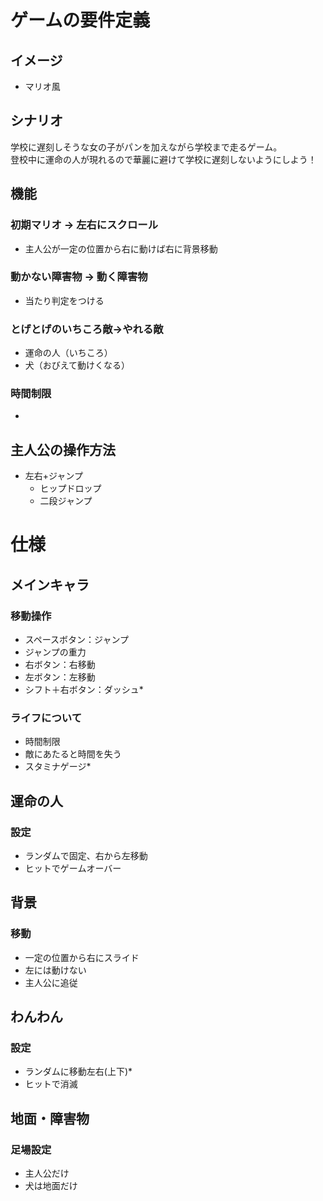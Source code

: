 # ゲームの要件定義

## イメージ
- マリオ風

## シナリオ
学校に遅刻しそうな女の子がパンを加えながら学校まで走るゲーム。  
登校中に運命の人が現れるので華麗に避けて学校に遅刻しないようにしよう！  


## 機能

### 初期マリオ -> 左右にスクロール
- 主人公が一定の位置から右に動けば右に背景移動

### 動かない障害物 -> 動く障害物
- 当たり判定をつける


### とげとげのいちころ敵->やれる敵
- 運命の人（いちころ）
- 犬（おびえて動けくなる）


### 時間制限
- 

## 主人公の操作方法
- 左右+ジャンプ
  - ヒップドロップ
  - 二段ジャンプ
  
# 仕様

## メインキャラ
### 移動操作
- スペースボタン：ジャンプ
- ジャンプの重力
- 右ボタン：右移動
- 左ボタン：左移動
- シフト＋右ボタン：ダッシュ*

### ライフについて
- 時間制限
- 敵にあたると時間を失う
- スタミナゲージ*

## 運命の人
### 設定
- ランダムで固定、右から左移動
- ヒットでゲームオーバー

## 背景
### 移動
- 一定の位置から右にスライド
- 左には動けない
- 主人公に追従

## わんわん
### 設定
- ランダムに移動左右(上下)*
- ヒットで消滅

## 地面・障害物
### 足場設定
- 主人公だけ
- 犬は地面だけ

